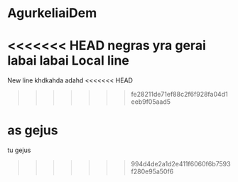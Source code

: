 # AgurkeliaiDem
<<<<<<< HEAD
negras yra gerai labai labai
Local line
=======
New line
khdkahda
adahd
<<<<<<< HEAD
>>>>>>> fe28211de71ef88c2f6f928fa04d1eeb9f05aad5

as gejus
=======
tu gejus

>>>>>>> 994d4de2a1d2e411f6060f6b7593f280e95a50f6
